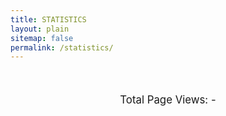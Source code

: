 ```yaml
---
title: STATISTICS
layout: plain
sitemap: false
permalink: /statistics/
---
```


<div class="statistics-container">
  <p>Total Page Views: <span id="totalPageViews">-</span></p>
  <div id="cityStats"></div>
</div>

<!-- Load the Google Analytics API library -->
<script src="https://apis.google.com/js/api.js"></script>
<script>
// GA4 configuration
const GA_PROPERTY_ID = 'G-G3P4GRGGCC'; // 替换为你的 GA4 属性 ID
const API_KEY = 'AIzaSyC3P4GRGGCC'; // 替换为你的 API Key

// Initialize the Analytics Data API client
function initializeGaApi() {
  gapi.client.init({
    apiKey: API_KEY,
    discoveryDocs: ['https://analyticsdata.googleapis.com/$discovery/rest?version=v1beta']
  }).then(() => {
    runReport();
  }).catch(error => {
    console.error('初始化 GA API 失败:', error);
  });
}

// Fetch analytics data by city
async function runReport() {
  try {
    const response = await gapi.client.analyticsdata.properties.runReport({
      property: `properties/${GA_PROPERTY_ID}`,
      resource: {
        dateRanges: [{
          startDate: '2020-03-31',
          endDate: 'today'
        }],
        dimensions: [{
          name: 'city'
        }],
        metrics: [{
          name: 'activeUsers'
        }]
      }
    });

    // Display total users
    const totalUsers = response.result.rows.reduce((sum, row) => 
      sum + parseInt(row.metricValues[0].value), 0);
    document.getElementById('totalPageViews').textContent = totalUsers;

    // Display city-wise statistics
    const cityStatsHtml = response.result.rows
      .map(row => `<p>${row.dimensionValues[0].value}: ${row.metricValues[0].value} 访问</p>`)
      .join('');
    document.getElementById('cityStats').innerHTML = cityStatsHtml;

  } catch (error) {
    console.error('获取数据失败:', error);
    document.getElementById('totalPageViews').textContent = 'Error';
  }
}

// Load and initialize the API client
gapi.load('client', initializeGaApi);
</script>

<style>
.statistics-container {
  padding: 20px;
  text-align: center;
  font-size: 1.2em;
}

#cityStats {
  margin-top: 20px;
  font-size: 0.9em;
}

#cityStats p {
  margin: 5px 0;
}
</style>



